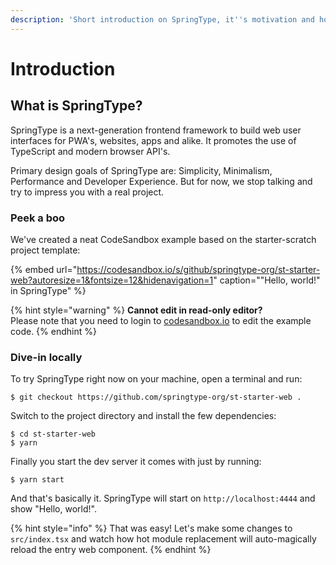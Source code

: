 ```yaml
---
description: 'Short introduction on SpringType, it''s motivation and how to quickly dive-in.'
---
```


# Introduction

## What is SpringType?

SpringType is a next-generation frontend framework to build web user interfaces for PWA's, websites, apps and alike. It promotes the use of TypeScript and modern browser API's.

Primary design goals of SpringType are: Simplicity, Minimalism, Performance and Developer Experience. But for now, we stop talking and try to impress you with a real project.

### Peek a boo

We've created a neat CodeSandbox example based on the starter-scratch project template:

{% embed url="https://codesandbox.io/s/github/springtype-org/st-starter-web?autoresize=1&fontsize=12&hidenavigation=1" caption="\"Hello, world!\" in SpringType" %}

{% hint style="warning" %}
**Cannot edit in read-only editor?**  
Please note that you need to login to [codesandbox.io](https://codesandbox.io) to edit the example code.
{% endhint %}

### Dive-in locally

To try SpringType right now on your machine, open a terminal and run:

```text
$ git checkout https://github.com/springtype-org/st-starter-web .
```

Switch to the project directory and install the few dependencies:

```text
$ cd st-starter-web
$ yarn
```

Finally you start the dev server it comes with just by running:

```text
$ yarn start
```

And that's basically it. SpringType will start on `http://localhost:4444` and show "Hello, world!".

{% hint style="info" %}
That was easy! Let's make some changes to `src/index.tsx` and watch how hot module replacement will auto-magically reload the entry web component.
{% endhint %}

